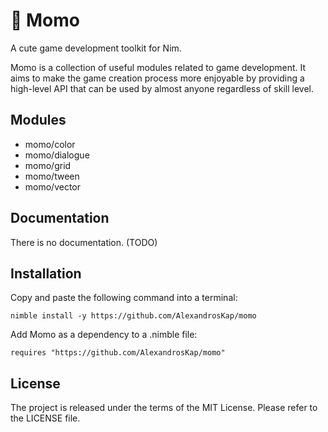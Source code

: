 # 🐤 Momo

A cute game development toolkit for Nim.

Momo is a collection
of useful modules related to game development.
It aims to make the game creation process more enjoyable
by providing a high-level API that can be used
by almost anyone regardless of skill level.

## Modules

* momo/color
* momo/dialogue
* momo/grid
* momo/tween
* momo/vector

## Documentation

There is no documentation. (TODO)

## Installation

Copy and paste the following command into a terminal:

```
nimble install -y https://github.com/AlexandrosKap/momo
```

Add Momo as a dependency to a .nimble file:

```
requires "https://github.com/AlexandrosKap/momo"
```

## License

The project is released under the terms of the MIT License.
Please refer to the LICENSE file.
